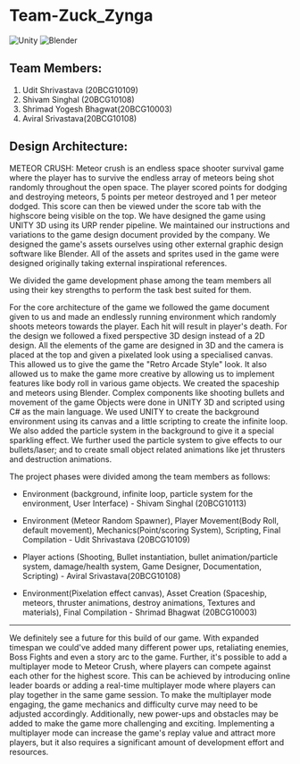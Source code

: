 # Team-Zuck_Zynga

![Unity](https://img.shields.io/badge/unity-%23000000.svg?style=for-the-badge&logo=unity&logoColor=white) ![Blender](https://img.shields.io/badge/blender-%23F5792A.svg?style=for-the-badge&logo=blender&logoColor=white)

## Team Members:
1. Udit Shrivastava (20BCG10109)
2. Shivam Singhal (20BCG10108)
3. Shrimad Yogesh Bhagwat(20BCG10003)
4. Aviral Srivastava(20BCG10108)

## Design Architecture:

METEOR CRUSH:
Meteor crush is an endless space shooter survival game where the player has to survive the endless array of meteors being shot randomly throughout the open space. The player scored points for dodging and destroying meteors, 5 points per meteor destroyed and 1 per meteor dodged. This score can then be viewed under the score tab with the highscore being visible on the top.
We have designed the game using UNITY 3D using its URP render pipeline. We maintained our instructions and variations to the game design document provided by the company. We designed the game's assets ourselves using other external graphic design software like Blender. All of the assets and sprites used in the game were designed originally taking external inspirational references. 

We divided the game development phase among the team members all using their key strengths to perform the task best suited for them.

For the core architecture of the game we followed the game document given to us and made an endlessly running environment which randomly shoots meteors towards the player. Each hit will result in player's death.
For the design we followed a fixed perspective 3D design instead of a 2D design. All the elements of the game are designed in 3D and the camera is placed at the top and given a pixelated look using a specialised canvas. This allowed us to give the game the "Retro Arcade Style" look. It also allowed us to make the game more creative by allowing us to implement features like body roll in various game objects.
We created the spaceship and meteors using Blender. Complex components like shooting bullets and movement of the game Objects were done in UNITY 3D and scripted using C# as the main language. 
We used UNITY to create the background environment using its canvas and a little scripting to create the infinite loop. We also added the particle system in the background to give it a special sparkling effect.
We further used the particle system to give effects to our bullets/laser; and to create small object related animations like jet thrusters and destruction animations. 

The project phases were divided among the team members as follows:

- Environment (background, infinite loop, particle system for the environment, User Interface) - Shivam Singhal (20BCG10113)

- Environment (Meteor Random Spawner), Player Movement(Body Roll, default movement), Mechanics(Point/scoring System), Scripting, Final Compilation - Udit Shrivastava (20BCG10109)

- Player actions (Shooting, Bullet instantiation, bullet animation/particle system, damage/health system, Game Designer, Documentation, Scripting) - Aviral Srivastava(20BCG10108)

- Environment(Pixelation effect canvas), Asset Creation (Spaceship, meteors, thruster animations, destroy animations, Textures and materials), Final Compilation - Shrimad Bhagwat (20BCG10003)

---
We definitely see a future for this build of our game. With expanded timespan we could've added many different power ups, retaliating enemies, Boss Fights and even a story arc to the game. Further, it's possible to add a multiplayer mode to Meteor Crush, where players can compete against each other for the highest score. This can be achieved by introducing online leader boards or adding a real-time multiplayer mode where players can play together in the same game session. To make the multiplayer mode engaging, the game mechanics and difficulty curve may need to be adjusted accordingly. Additionally, new power-ups and obstacles may be added to make the game more challenging and exciting. Implementing a multiplayer mode can increase the game's replay value and attract more players, but it also requires a significant amount of development effort and resources.




